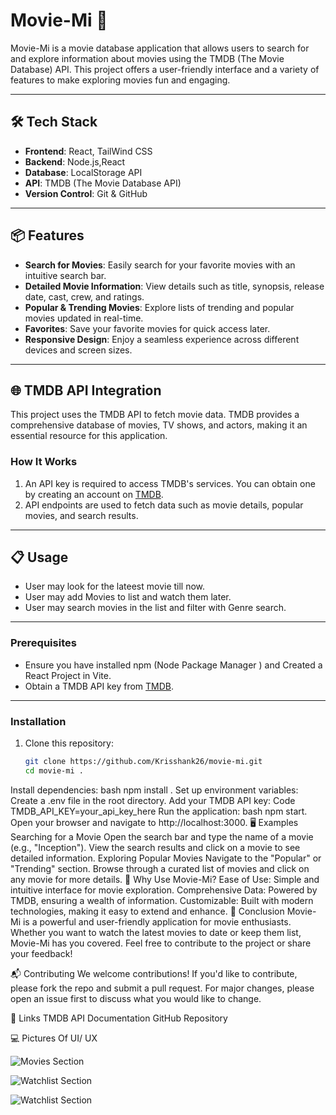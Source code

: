 # Movie-Mi 🎥

Movie-Mi is a movie database application that allows users to search for and explore information about movies using the TMDB (The Movie Database) API. This project offers a user-friendly interface and a variety of features to make exploring movies fun and engaging.

---

## 🛠️ Tech Stack

- **Frontend**: React, TailWind CSS 
- **Backend**: Node.js,React 
- **Database**: LocalStorage API 
- **API**: TMDB (The Movie Database API) 
- **Version Control**: Git & GitHub 

---

## 📦 Features

- **Search for Movies**: Easily search for your favorite movies with an intuitive search bar.
- **Detailed Movie Information**: View details such as title, synopsis, release date, cast, crew, and ratings.
- **Popular & Trending Movies**: Explore lists of trending and popular movies updated in real-time.
- **Favorites**: Save your favorite movies for quick access later.
- **Responsive Design**: Enjoy a seamless experience across different devices and screen sizes.

---

## 🌐 TMDB API Integration

This project uses the TMDB API to fetch movie data. TMDB provides a comprehensive database of movies, TV shows, and actors, making it an essential resource for this application.

### How It Works
1. An API key is required to access TMDB's services. You can obtain one by creating an account on [TMDB](https://www.themoviedb.org/).
2. API endpoints are used to fetch data such as movie details, popular movies, and search results.

---

## 📋 Usage 
- User may look for the lateest movie till now.
- User may add Movies to list and watch them later.
- User may search movies in the list and filter with Genre search. 

---

### Prerequisites 
- Ensure you have installed npm (Node Package Manager ) and Created a React Project in Vite. 
- Obtain a TMDB API key from [TMDB](https://www.themoviedb.org/).

--- 

### Installation
1. Clone this repository:
   ```bash
   git clone https://github.com/Krisshank26/movie-mi.git
   cd movie-mi . 
Install dependencies:
bash
npm install . 
Set up environment variables:
Create a .env file in the root directory.
Add your TMDB API key:
Code
TMDB_API_KEY=your_api_key_here
Run the application:
bash
npm start. 
Open your browser and navigate to http://localhost:3000.
🖥️ Examples
Searching for a Movie
Open the search bar and type the name of a movie (e.g., "Inception").
View the search results and click on a movie to see detailed information.
Exploring Popular Movies
Navigate to the "Popular" or "Trending" section.
Browse through a curated list of movies and click on any movie for more details.
🤔 Why Use Movie-Mi?
Ease of Use: Simple and intuitive interface for movie exploration.
Comprehensive Data: Powered by TMDB, ensuring a wealth of information.
Customizable: Built with modern technologies, making it easy to extend and enhance.
📝 Conclusion
Movie-Mi is a powerful and user-friendly application for movie enthusiasts. Whether you want to watch the latest movies to date or keep them list, Movie-Mi has you covered. Feel free to contribute to the project or share your feedback!

📬 Contributing
We welcome contributions! If you'd like to contribute, please fork the repo and submit a pull request. For major changes, please open an issue first to discuss what you would like to change.


🔗 Links
TMDB API Documentation
GitHub Repository 


💻 Pictures Of UI/ UX 

![Movies Section ](./src/assets/Screenshot%20from%202025-04-21%2020-35-19.png) 


![Watchlist Section ](./src/assets/Screenshot%20from%202025-04-21%2020-35-58.png)


![Watchlist Section ](./src/assets/Screenshot%20from%202025-04-21%2020-36-46.png) 